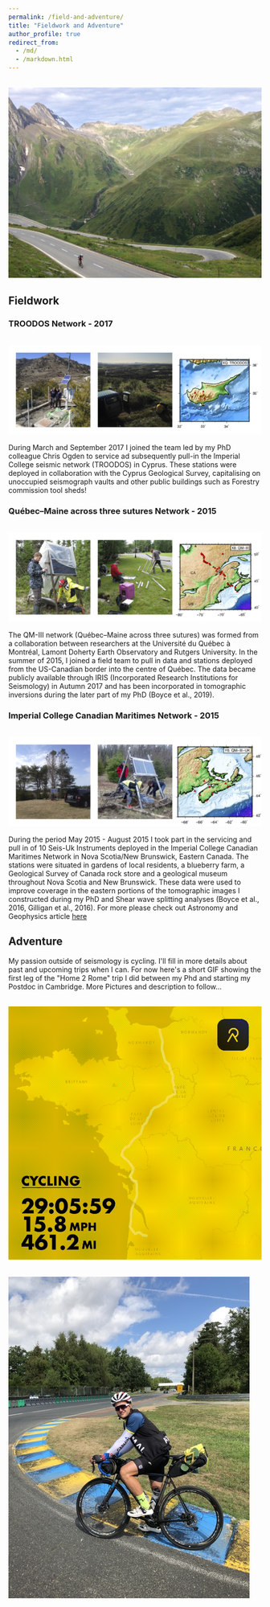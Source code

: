 ```yaml
---
permalink: /field-and-adventure/
title: "Fieldwork and Adventure"
author_profile: true
redirect_from: 
  - /md/
  - /markdown.html
---
```



<br/><img src='/images/swiss_climb.jpeg'>

## Fieldwork

### TROODOS Network - 2017
<br/><img src='/images/Cyprus_TROODOS.png'>

During March and September 2017 I joined the team led by my PhD colleague Chris Ogden to service ad subsequently pull-in the Imperial College seismic network (TROODOS) in Cyprus. These stations were deployed in collaboration with the Cyprus Geological Survey, capitalising on unoccupied seismograph vaults and other public buildings such as Forestry commission tool sheds!

### Québec–Maine across three sutures Network - 2015
<br/><img src='/images/Rutgers-QMIII.png'>

The QM-III network (Québec–Maine across three sutures) was formed from a collaboration between researchers at the Université du Québec à Montréal, Lamont Doherty Earth Observatory and Rutgers University. In the summer of 2015, I joined a field team to pull in data and stations deployed from the US-Canadian border into the centre of Québec. The data became publicly available through IRIS (Incorporated Research Institutions for Seismology) in Autumn 2017 and has been incorporated in tomographic inversions during the later part of my PhD (Boyce et al., 2019).

### Imperial College Canadian Maritimes Network - 2015
<br/><img src='/images/Imperial-QMIII.png'>

During the period May 2015 - August 2015 I took part in the servicing and pull in of 10 Seis-Uk Instruments deployed in the Imperial College Canadian Maritimes Network in Nova Scotia/New Brunswick, Eastern Canada. The stations were situated in gardens of local residents, a blueberry farm, a Geological Survey of Canada rock store and a geological museum throughout Nova Scotia and New Brunswick. These data were used to improve coverage in the eastern portions of the tomographic images I constructed during my PhD and Shear wave splitting analyses (Boyce et al., 2016, Gilligan et al., 2016). For more please check out Astronomy and Geophysics article [here](/files/gilligan_2016_aandg_canada.pdf)


## Adventure

My passion outside of seismology is cycling. I'll fill in more details about past and upcoming trips when I can. For now here's a short GIF showing the first leg of the "Home 2 Rome" trip I did between my Phd and starting my Postdoc in Cambridge. More Pictures and description to follow...

<br/><img src='/images/H2R_PT1.gif'>

<br/><img src='/images/indianapolis.jpg'>

